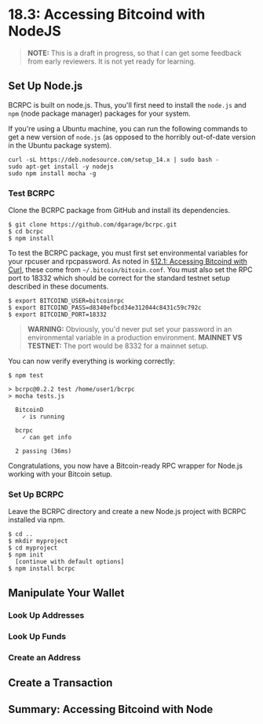 # 18.3: Accessing Bitcoind with NodeJS

> **NOTE:** This is a draft in progress, so that I can get some feedback from early reviewers. It is not yet ready for learning.

## Set Up Node.js

BCRPC is built on node.js. Thus, you'll first need to install the `node.js` and `npm` (node package manager) packages for your system. 

If you're using a Ubuntu machine, you can run the following commands to get a new version of `node.js` (as opposed to the horribly out-of-date version in the Ubuntu package system).

```
curl -sL https://deb.nodesource.com/setup_14.x | sudo bash -
sudo apt-get install -y nodejs
sudo npm install mocha -g
```

### Test BCRPC

Clone the BCRPC package from GitHub and install its dependencies.

```
$ git clone https://github.com/dgarage/bcrpc.git
$ cd bcrpc
$ npm install
```

To test the BCRPC package, you must first set environmental variables for your rpcuser and rpcpassword. As noted in [§12.1: Accessing Bitcoind with Curl](12_1_Accessing_Bitcoind_with_Curl.md), these come from `~/.bitcoin/bitcoin.conf`. You must also set the RPC port to 18332 which should be correct for the standard testnet setup described in these documents.

```
$ export BITCOIND_USER=bitcoinrpc
$ export BITCOIND_PASS=d8340efbcd34e312044c8431c59c792c
$ export BITCOIND_PORT=18332
```

> **WARNING:** Obviously, you'd never put set your password in an environmental variable in a production environment.
> **MAINNET VS TESTNET:** The port would be 8332 for a mainnet setup.

You can now verify everything is working correctly:

```
$ npm test

> bcrpc@0.2.2 test /home/user1/bcrpc
> mocha tests.js

  BitcoinD
    ✓ is running

  bcrpc
    ✓ can get info

  2 passing (36ms)
```

Congratulations, you now have a Bitcoin-ready RPC wrapper for Node.js working with your Bitcoin setup.

### Set Up BCRPC

Leave the BCRPC directory and create a new Node.js project with BCRPC installed via npm.

```
$ cd ..
$ mkdir myproject
$ cd myproject
$ npm init
  [continue with default options]
$ npm install bcrpc
```

## Manipulate Your Wallet

### Look Up Addresses

### Look Up Funds

### Create an Address

## Create a Transaction
 
## Summary: Accessing Bitcoind with Node
